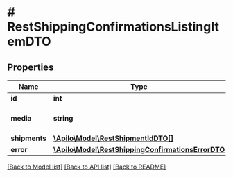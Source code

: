 # # RestShippingConfirmationsListingItemDTO

## Properties

Name | Type | Description | Notes
------------ | ------------- | ------------- | -------------
**id** | **int** | Carrier Document ID | [optional]
**media** | **string** | Null or media UUID - &lt;a href&#x3D;&#39;#tag/media/operation/get_rest_media_get&#39;&gt;media attachment endpoint&lt;/a&gt; | [optional]
**shipments** | [**\Apilo\Model\RestShipmentIdDTO[]**](RestShipmentIdDTO.md) | List of shipment IDs | [optional]
**error** | [**\Apilo\Model\RestShippingConfirmationsErrorDTO**](RestShippingConfirmationsErrorDTO.md) |  | [optional]

[[Back to Model list]](../../README.md#models) [[Back to API list]](../../README.md#endpoints) [[Back to README]](../../README.md)
